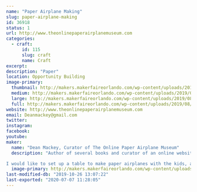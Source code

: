 ```yaml
---
name: "Paper Airplane Making"
slug: paper-airplane-making
id: 36918
status: 1
url: http://www.theonlinepaperairplanemuseum.com
categories:
  - craft:
      id: 115
      slug: craft
      name: Craft
excerpt:
description: "Paper"
location: Opportunity Building
image-primary:
  thumbnail: http://makers.makerfaireorlando.com/wp-content/uploads/2019/08/2012-TOPAM-Logo-150x150.jpg
  medium: http://makers.makerfaireorlando.com/wp-content/uploads/2019/08/2012-TOPAM-Logo-300x274.jpg
  large: http://makers.makerfaireorlando.com/wp-content/uploads/2019/08/2012-TOPAM-Logo.jpg
  full: http://makers.makerfaireorlando.com/wp-content/uploads/2019/08/2012-TOPAM-Logo.jpg
website: http://www.theonlinepaperairplanemuseum.com
email: Deanmackey@gmail.com
twitter: 
instagram: 
facebook: 
youtube: 
maker:
  name: "Dean Mackey, Curator of The Online Paper Airplane Museum"
  description: "Author of several books and curator of an online website featuring over 800 free paper airplane designs going all the way back to the 1880's,  Dean has been showing kids of all ages how to make and fly fun paper airplanes for nearly 20 years.

I would like to set up a table to make paper airplanes with the kids, and if you have time, I can do demonstrations of the history of paper airplanes for groups."
  image-primary: http://makers.makerfaireorlando.com/wp-content/uploads/2019/10/Screenshot_20181118-135459-1024x640.png
last-modified-db: "2019-10-26 13:07:22"
last-exported: "2020-07-07 11:28:05"
---
```

